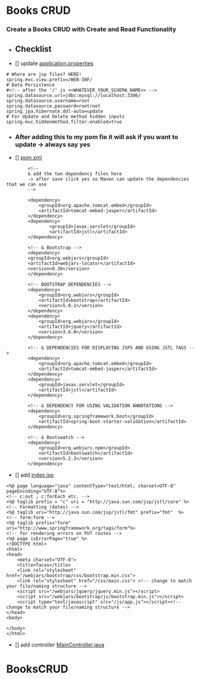 # Books CRUD 
<!-- can have readme preview open as well to see how it will appear -->
<!-- - this is a bullet -->

<!-- ## this is a sub heading -->
### Create a Books CRUD with Create and Read Functionality


<!-- 
Test: Show how to add a web browser
[website](https://www.google.com) -->


 - ## Checklist
- [] update [application.properties](/src/main/resources/application.properties)
<!-- how to put in code blocks us ```-->
```
# Where are jsp files? HERE!
spring.mvc.view.prefix=/WEB-INF/
# Data Persistence
#<!-- after the '/' is <<WHATEVER_YOUR_SCHEMA_NAME>> -->
spring.datasource.url=jdbc:mysql://localhost:3306/
spring.datasource.username=root
spring.datasource.password=rootroot
spring.jpa.hibernate.ddl-auto=update
# For Update and Delete method hidden inputs
spring.mvc.hiddenmethod.filter.enabled=true
```

- ### After adding this to my pom fie it will ask if you want to update -> always say yes
- [] [pom.xml](pom.xml)
```
		<!-- 
		& add the two dependency files here 
		-> after save click yes so Maven can update the dependencies that we can use
		--> 

		<dependency>
			<groupId>org.apache.tomcat.embed</groupId>
			<artifactId>tomcat-embed-jasper</artifactId>
        </dependency>
		<dependency>
                <groupId>javax.servlet</groupId>
                <artifactId>jstl</artifactId>
        </dependency>

		<!-- & Bootstrap -->
	    <dependency>
        <groupId>org.webjars</groupId>
        <artifactId>webjars-locator</artifactId>
        <version>0.30</version>
		</dependency>
		
		<!-- BOOTSTRAP DEPENDENCIES -->
		<dependency>
			<groupId>org.webjars</groupId>
			<artifactId>bootstrap</artifactId>
			<version>5.0.1</version>
		</dependency>
		<dependency>
			<groupId>org.webjars</groupId>
			<artifactId>jquery</artifactId>
			<version>3.6.0</version>
		</dependency>

        <!-- & DEPENDENCIES FOR DISPLAYING JSPS AND USING JSTL TAGS -->
        <dependency>
            <groupId>org.apache.tomcat.embed</groupId>
            <artifactId>tomcat-embed-jasper</artifactId>
        </dependency>
        <dependency>
            <groupId>javax.servlet</groupId>
            <artifactId>jstl</artifactId>
        </dependency>

        <!-- & DEPENDENCY FOR USING VALIDATION ANNOTATIONS -->
        <dependency>
            <groupId>org.springframework.boot</groupId>
            <artifactId>spring-boot-starter-validation</artifactId>
        </dependency>

        <!-- & Bootswatch -->
		<dependency>
			<groupId>org.webjars.npm</groupId>
			<artifactId>bootswatch</artifactId>
			<version>5.2.3</version>
		</dependency>
```

- [] add [index.jsp](src/main/webapp/WEB-INF/index.jsp)
<!-- 
when you make this 
    -> can click it and vs code will say the file is not there 
    -> can create file
-> make sure in the right place -->
```
<%@ page language="java" contentType="text/html; charset=UTF-8" pageEncoding="UTF-8"%>
<!-- c:out ; c:forEach etc. --> 
<%@ taglib prefix = "c" uri = "http://java.sun.com/jsp/jstl/core" %>
<!-- Formatting (dates) --> 
<%@ taglib uri="http://java.sun.com/jsp/jstl/fmt" prefix="fmt"  %>
<!-- form:form -->
<%@ taglib prefix="form" uri="http://www.springframework.org/tags/form"%>
<!-- for rendering errors on PUT routes -->
<%@ page isErrorPage="true" %>
<!DOCTYPE html>
<html>
<head>
    <meta charset="UTF-8">
    <title>Tacos</title>
    <link rel="stylesheet" href="/webjars/bootstrap/css/bootstrap.min.css">
    <link rel="stylesheet" href="/css/main.css"> <!-- change to match your file/naming structure -->
    <script src="/webjars/jquery/jquery.min.js"></script>
    <script src="/webjars/bootstrap/js/bootstrap.min.js"></script>
    <script type="text/javascript" src="/js/app.js"></script><!-- change to match your file/naming structure -->
</head>
<body>
   
</body>
</html>

```
<!-- 
-> Always generate the MainController by hand 
-> packages will differ for each directory 
-> this will make sure the file is in the right place
-->
- [] add controller [MainController.java](src/main/java/com/rochelle/books_crud/controllers/MainController.java)

# BooksCRUD

